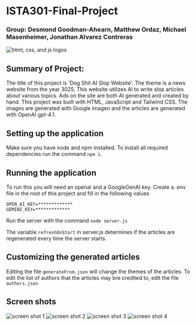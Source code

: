 # ISTA301-Final-Project

### Group: Desmond Goodman-Ahearn, Matthew Ordaz, Michael Masenheimer, Jonathan Alvarez Contreras

![html, css, and js logos](https://github.com/[Desmondtga]/[ISTA301-Final-Project]/blob/[main]/imagesForReadme/htmlJsCss.png?raw=true)

## Summary of Project:

The title of this project is 'Dog Shit AI Slop Website'. The theme is a news website from the year 3025. This website utilizes AI to write slop articles about various topics. Ads on the site are both AI generated and created by hand. This project was built with HTML, JavaScript and Tailwind CSS.
The images are generated with Google imagen and the articles are generated with OpenAI gpt-4.1.

## Setting up the application

Make sure you have node and npm installed. To install all required dependencies run the command `npm i`.

## Running the application

To run this you will need an openai and a GoogleGenAI key.
Create a .env file in the root of this project and fill in the following values

```
OPEN_AI_KEY=*************
GEMINI_KEY=*************
```

Run the server with the command `node server.js`

The variable `refreshOnStart` in server.js determines if the articles are regenerated every time the server starts.

## Customizing the generated articles

Editing the file `generateFrom.json` will change the themes of the articles. To edit the list of authors that the articles may bre credited to, edit the file `authors.json`

## Screen shots

![screen shot 1](https://github.com/[Desmondtga]/[ISTA301-Final-Project]/blob/[main]/imagesForReadme/Screenshot2025-04-27at9.25.17 PM.png?raw=true)
![screen shot 2](https://github.com/[Desmondtga]/[ISTA301-Final-Project]/blob/[main]/imagesForReadme/Screenshot2025-04-27at9.25.53 PM.png?raw=true)
![screen shot 3](https://github.com/[Desmondtga]/[ISTA301-Final-Project]/blob/[main]/imagesForReadme/Screenshot2025-04-27at9.26.23 PM.png?raw=true)
![screen shot 4](https://github.com/[Desmondtga]/[ISTA301-Final-Project]/blob/[main]/imagesForReadme/Screenshot2025-04-27at9.27.02 PM.png?raw=true)
